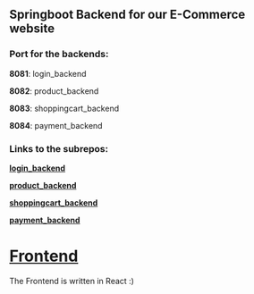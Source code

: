 ## Springboot Backend for our E-Commerce website

### Port for the backends:

**8081**: login_backend

**8082**: product_backend

**8083**: shoppingcart_backend

**8084**: payment_backend


### Links to the subrepos:

[**login_backend**](https://github.com/DomRezmer/KBE_login_backend.git)

[**product_backend**](https://github.com/DomRezmer/product-backend.git)

[**shoppingcart_backend**](https://github.com/DomRezmer/shoppingcart-backend.git)

[**payment_backend**](https://github.com/DomRezmer/payment-backend.git)

# [Frontend](https://github.com/DomRezmer/KBE_Frontend.git)
The Frontend is written in React :)

